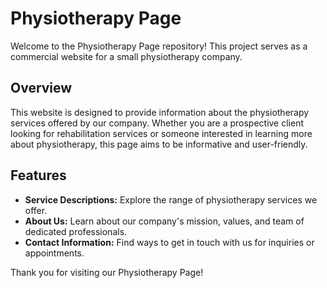 # Physiotherapy Page

Welcome to the Physiotherapy Page repository! This project serves as a commercial website for a small physiotherapy company.

## Overview

This website is designed to provide information about the physiotherapy services offered by our company. Whether you are a prospective client looking for rehabilitation services or someone interested in learning more about physiotherapy, this page aims to be informative and user-friendly.

## Features

- **Service Descriptions:** Explore the range of physiotherapy services we offer.
- **About Us:** Learn about our company's mission, values, and team of dedicated professionals.
- **Contact Information:** Find ways to get in touch with us for inquiries or appointments.

Thank you for visiting our Physiotherapy Page!
